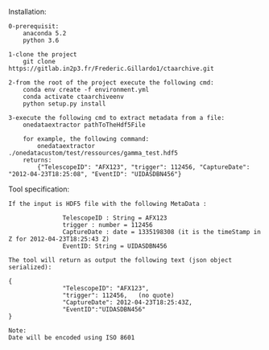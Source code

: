 Installation:

    0-prerequisit:
        anaconda 5.2
        python 3.6
    
    1-clone the project
        git clone https://gitlab.in2p3.fr/Frederic.Gillardo1/ctaarchive.git
    
    2-from the root of the project execute the following cmd:
        conda env create -f environment.yml
        conda activate ctaarchiveenv
        python setup.py install
        
    3-execute the following cmd to extract metadata from a file:
        onedataextractor pathToTheHdf5File
        
        for example, the following command: 
            onedataextractor ./onedatacustom/test/ressources/gamma_test.hdf5
        returns:
            {"TelescopeID": "AFX123", "trigger": 112456, "CaptureDate": "2012-04-23T18:25:08", "EventID": "UIDASDBN456"}


Tool specification:
 
    If the input is HDF5 file with the following MetaData :
     
                   TelescopeID : String = AFX123
                   trigger : number = 112456
                   CaptureDate : date = 1335198308 (it is the timeStamp in Z for 2012-04-23T18:25:43 Z)
                   EventID: String = UIDASDBN456
     
    The tool will return as output the following text (json object serialized):
     
    {
                   "TelescopeID": "AFX123",
                   "trigger": 112456,   (no quote)
                   "CaptureDate": 2012-04-23T18:25:43Z,
                   "EventID":"UIDASDBN456"
    }
     
    Note:
    Date will be encoded using ISO 8601



